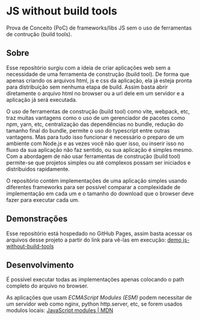 # JS without build tools

Prova de Conceito (PoC) de frameworks/libs JS sem o uso de ferramentas de contrução (build tools).

## Sobre

Esse repositório surgiu com a ideia de criar aplicações web sem a necessidade de uma ferramenta de construção (build tool). De forma que apenas criando os arquivos html, js e css da aplicação, ela já esteja pronta para distribuição sem nenhuma etapa de build. Assim basta abrir diretamente o arquivo html no browser ou a url dele em um servidor e a aplicação já será executada.

O uso de ferramentas de construção (build tool) como vite, webpack, etc, traz muitas vantagens como o uso de um gerenciador de pacotes como npm, yarn, etc, centralização das dependências no bundle, redução do tamanho final do bundle, permite o uso do typescript entre outras vantagens. Mas para tudo isso funcionar é necessário o preparo de um ambiente com Node.js e as vezes você não quer isso, ou inserir isso no fluxo da sua aplicação não faz sentido, ou sua aplicação é simples mesmo. Com a abordagem de não usar ferramentas de construção (build tool) permite-se que projetos simples ou até complexos possam ser iniciados e distribuidos rapidamente.

O repositório contém implementações de uma aplicação simples usando diferentes frameworks para ser possível comparar a complexidade de implementação em cada um e o tamanho do download que o browser deve fazer para executar cada um.

## Demonstrações

Esse repositório está hospedado no GitHub Pages, assim basta acessar os arquivos desse projeto a partir do link para vê-las em execução: [demo js-without-build-tools](https://guilhermerodrigues680.github.io/js-without-build-tools/)

## Desenvolvimento

É possível executar todas as implementações apenas colocando o path completo do arquivo no browser.

As aplicações que usam _ECMAScript Modules (ESM)_ podem necessitar de um servidor web como nginx, python http.server, etc, se forem usados modulos locais: [JavaScript modules | MDN](https://developer.mozilla.org/en-US/docs/Web/JavaScript/Guide/Modules)
